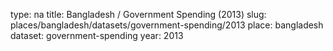 type: na
title: Bangladesh / Government Spending (2013)
slug: places/bangladesh/datasets/government-spending/2013
place: bangladesh
dataset: government-spending
year: 2013
